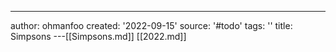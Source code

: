 ---
author: ohmanfoo
created: '2022-09-15'
source: '#todo'
tags: ''
title: Simpsons
---[[Simpsons.md]]
[[2022.md]]

